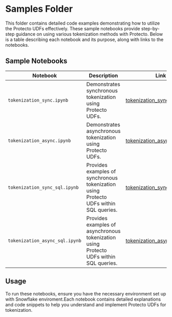 # Samples Folder

This folder contains detailed code examples demonstrating how to utilize the Protecto UDFs effectively. These sample notebooks provide step-by-step guidance on using various tokenization methods with Protecto. Below is a table describing each notebook and its purpose, along with links to the notebooks.

## Sample Notebooks

| **Notebook**                     | **Description**                                                                                     | **Link**                                                 |
|----------------------------------|-----------------------------------------------------------------------------------------------------|----------------------------------------------------------|
| `tokenization_sync.ipynb`        | Demonstrates synchronous tokenization using Protecto UDFs.                                          | [tokenization_sync.ipynb](./tokenization_sync.ipynb)     |
| `tokenization_async.ipynb`       | Demonstrates asynchronous tokenization using Protecto UDFs.                                         | [tokenization_async.ipynb](./tokenization_async.ipynb)   |
| `tokenization_sync_sql.ipynb`    | Provides examples of synchronous tokenization using Protecto UDFs within SQL queries.                | [tokenization_sync_sql.ipynb](./tokenization_sync_sql.ipynb) |
| `tokenization_async_sql.ipynb`   | Provides examples of asynchronous tokenization using Protecto UDFs within SQL queries.               | [tokenization_async_sql.ipynb](./tokenization_async_sql.ipynb) |

## Usage

To run these notebooks, ensure you have the necessary environment set up with Snowflake enviroment.Each notebook contains detailed explanations and code snippets to help you understand and implement Protecto UDFs for tokenization.


